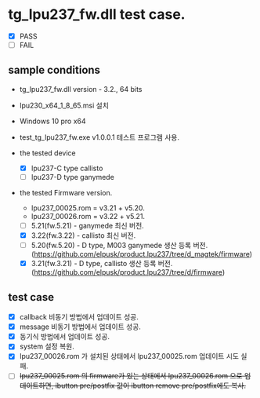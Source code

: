 # tg_lpu237_fw.dll  test case.
* [x] PASS
* [ ] FAIL

## sample conditions
* tg_lpu237_fw.dll version - 3.2., 64 bits
* lpu230_x64_1_8_65.msi 설치
* Windows 10 pro x64 
* test_tg_lpu237_fw.exe v1.0.0.1 테스트 프로그램 사용.

* the tested device
  * [x] lpu237-C type callisto
  * [ ] lpu237-D type ganymede

* the tested Firmware version.
  * lpu237_00025.rom = v3.21 +  v5.20.
  * lpu237_00026.rom = v3.22 +  v5.21.
  * [ ] 5.21(fw.5.21) - ganymede 최신 버전.
  * [x] 3.22(fw.3.22) - callisto 최신 버전.
  * [ ] 5.20(fw.5.20) - D type, M003 ganymede 생산 등록 버전.(https://github.com/elpusk/product.lpu237/tree/d_magtek/firmware)
  * [x] 3.21(fw.3.21) - D type, callisto 생산 등록 버전.(https://github.com/elpusk/product.lpu237/tree/d/firmware)

## test case
+ [x] callback 비동기 방법에서 업데이트 성공.
+ [x] message 비동기 방법에서 업데이트 성공.
+ [x] 동기식 방법에서 업데이트 성공.
+ [x] system 설정 복원.
+ [x] lpu237_00026.rom 가 설치된 상태에서 lpu237_00025.rom 업데이트 시도 실패.
+ [ ] ~~lpu237_00025.rom 의 firmware가 있는 상태에서 lpu237_00026.rom 으로 업데이트하면, ibutton pre/postfix 값이 ibutton remove pre/postfix에도 복사.~~
